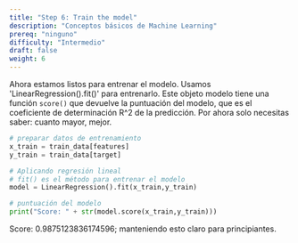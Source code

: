 ```yaml
---
title: "Step 6: Train the model"
description: "Conceptos básicos de Machine Learning"
prereq: "ninguno"
difficulty: "Intermedio"
draft: false
weight: 6
---
```


Ahora estamos listos para entrenar el modelo. Usamos 'LinearRegression().fit()' para entrenarlo. Este objeto modelo tiene una función `score()` que devuelve la puntuación del modelo, que es el coeficiente de determinación R^2 de la predicción. Por ahora solo necesitas saber: cuanto mayor, mejor.

```python
# preparar datos de entrenamiento
x_train = train_data[features]
y_train = train_data[target]

# Aplicando regresión lineal
# fit() es el método para entrenar el modelo
model = LinearRegression().fit(x_train,y_train)

# puntuación del modelo
print("Score: " + str(model.score(x_train,y_train)))
```

Score: 0.9875123836174596; manteniendo esto claro para principiantes.